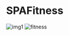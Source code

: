 # SPAFitness
![img1](https://user-images.githubusercontent.com/87318297/155513901-fd2f73ae-2905-430c-9fa4-eb4847a87dce.jpeg)
![fitness](https://user-images.githubusercontent.com/87318297/155513911-97a16333-36b2-4371-b28c-b23917129e31.png)
